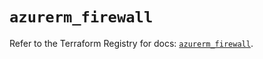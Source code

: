 # `azurerm_firewall`

Refer to the Terraform Registry for docs: [`azurerm_firewall`](https://registry.terraform.io/providers/hashicorp/azurerm/4.45.1/docs/resources/firewall).
